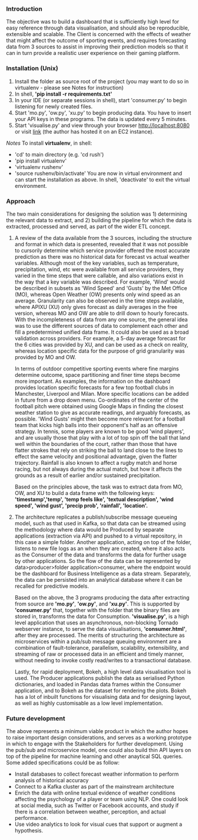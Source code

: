 ### Introduction
The objective was to build a dashboard that is sufficiently high level for easy reference through data visualisation, 
and should also be reproducible, extensible and scalable. The Client is concerned with the effects of weather
that might affect the outcome of sporting events, and requires forecasting data from 3 sources to assist
in improving their prediction models so that it can in turn provide a realistic user experience on their gaming platform.
 

### Installation (Unix)
1. Install the folder as source root of the project (you may want to do so in virtualenv - please see Notes for instruction)
2. In shell, **'pip install -r requirements.txt'**
3. In your IDE (or separate sessions in shell), start 'consumer.py' to begin listening for newly created files.
4. Start 'mo.py', 'ow.py', 'xu.py' to begin producing data. You have to insert your API keys in these programs. The data is updated every 5 minutes.
5. Start 'visualise.py' and view through your browser <http://localhost:8080> or visit [link](http://35.178.148.146:8080/) 
(the author has hosted it on an EC2 instance).

_Notes_
To install **virtualenv**, in shell:
- 'cd' to main directory (e.g. 'cd rush')
- 'pip install virtualenv'
- 'virtualenv rushenv'
- 'source rushenv/bin/activate'
You are now in virtual environment and can start the installation as above. In shell, 'deactivate' to 
exit the virtual environment.
 

### Approach
The two main considerations for designing the solution was 1) determining the relevant data to extract, and 2) building
the pipeline for which the data is extracted, processed and served, as part of the wider ETL concept. 

1) A review of the data available from the 3 sources, including the structure and format in which data is presented,
revealed that it was not possible to cursorily determine which service provider offered the most accurate
prediction as there was no historical data for forecast vs actual weather variables. Although most of the key variables,
such as temperature, precipitation, wind, etc were available from all service providers, they varied in the time steps that
were callable, and also variations exist in the way that a key variable was described. For example, 'Wind' would be described
in subsets as 'Wind Speed' and 'Gusts' by the Met Office (MO), whereas Open Weather (OW) presents only wind speed as an average.
Granularity can also be observed in the time steps available, where APIXU (XU) only gives forecast as daily averages in the free version, whereas
MO and OW are able to drill down to hourly forecasts. With the incompleteness of data from any one source, the general idea
was to use the different sources of data to complement each other and fill a predetermined unified data frame. It could
also be used as a broad validation across providers. For example, a 5-day average forecast for the 6 cities was provided by
XU, and can be used as a check on reality, whereas location specific data for the purpose of grid granularity
was provided by MO and OW.

    In terms of outdoor competitive sporting events where fine margins determine outcome, space partitioning and finer time steps 
    become more important. As examples, the information on the dashboard provides location specific forecasts for 
    a few top football clubs in Manchester, Liverpool and Milan. More specific locations can be added in future from 
    a drop down menu. Co-ordinates of the center of the football pitch were obtained using Google Maps in finding the closest
    weather station to give as accurate readings, and arguably forecasts, as possible. 'Wind Gusts' might then become more
    relevant for a football team that kicks high balls into their opponent's half as an offensive strategy. In tennis, some 
    players are known to be good 'wind players', and are usually those that play with a lot of top spin off the ball that 
    land well within the boundaries of the court, rather than those that have flatter strokes that rely on striking the ball 
    to land close to the lines to effect the same velocity and positional advantage, given the flatter trajectory. Rainfall
    is also known to affect a rugby match and horse racing, but not always during the actual match, but how it affects the
    grounds as a result of earlier and/or sustained precipitation.
    
    Based on the principles above, the task was to extract data from MO, OW, and XU to build a data frame with the following keys:
    **'timestamp','temp', 'temp feels like', 'textual description', 'wind speed', 'wind gust', 'precip prob', 'rainfall', 'location'.**

2) The architecture replicates a publish/subscribe message queueing model, such as that used in Kafka, so that data can be streamed
using the methodology where data would be Produced by separate applications (extraction via API) 
and pushed to a virtual repository, in this case a simple folder. Another application, acting on top of the folder, listens
to new file logs as an when they are created, where it also acts as the Consumer of the data and transforms the data for further usage by 
other applications. So the flow of the data can be represented by data>producer>folder application>consumer, where the endpoint 
would be the dashboard for Business Intelligence as a data stream. Separately, the data can be persisted into an analytical database
where it can be recalled for predictive models.

    Based on the above, the 3 programs producing the data after extracting from source are **'mo.py'**, **'ow.py'**, and **'xu.py'**. 
    This is supported by **'consumer.py'** that, together with the folder that the binary files are stored in, transforms the data for 
    Consumption. **'visualise.py'**, is a high level application that uses an asynchronous, non-blocking Tornado webserver instance, 
    to serve the data visualisations, **'consumer.html'**, after they are processed. The merits of structuring the architecture as 
    microservices within a pub/sub message queuing environment are a combination of fault-tolerance, parallelism, scalability, 
    extensibility, and streaming of raw or processed data in an efficient and timely manner, without needing to invoke costly read/writes
    to a transactional database.
    
    Lastly, for rapid deployment, Bokeh, a high level data visualisation tool is used. The Producer applications publish the data
    as serialised Python dictionaries, and loaded in Pandas data frames within the Consumer application, and to Bokeh 
    as the dataset for rendering the plots. Bokeh has a lot of inbuilt functions for visualising data and for designing layout,
    as well as highly customisable as a low level implementation. 
    
### Future development

The above represents a minimum viable product in which the author hopes to raise important design considerations, and serves as a working prototype in which to engage with the Stakeholders for further development.
Using the pub/sub and microservice model, one could also build thin API layers on top of the pipeline for machine learning
and other anaytical SQL queries. Some added specifications could be as follow:
- Install databases to collect forecast weather information to perform analysis of historical accuracy
- Connect to a Kafka cluster as part of the mainstream architecture
- Enrich the data with online textual evidence of weather conditions affecting the psychology of a player or team using NLP.
One could look at social media, such as Twitter or Facebook accounts, and study if there is a correlation between weather,
perception, and actual performance.
- Use video analytics to look for visual cues that support or augment a hypothesis.

